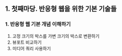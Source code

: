 ## 1. 첫째마당. 반응형 웹을 위한 기본 기술들

### 1. 반응형 웹 기본 개념 이해하기

1. 고정 크기의 박스를 가변 크기의 박스로 변환하기
2. 뷰포트 비교하기
3. 미디어 쿼리 사용하기

